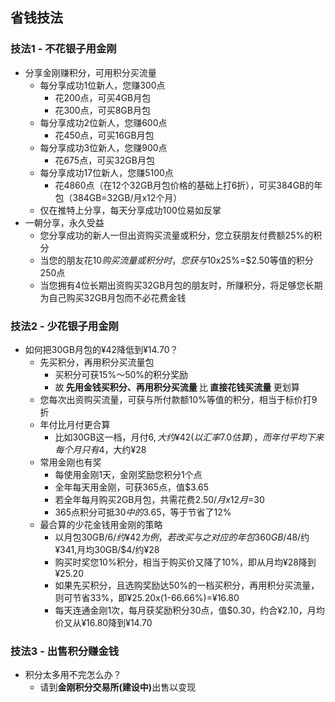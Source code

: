 ## 省钱技法
### 技法1 - 不花银子用金刚
- 分享金刚赚积分，可用积分买流量
  - 每分享成功1位新人，您赚300点
    - 花200点，可买4GB月包
    - 花300点，可买8GB月包
  - 每分享成功2位新人，您赚600点
    - 花450点，可买16GB月包
  - 每分享成功3位新人，您赚900点
    - 花675点，可买32GB月包
  - 每分享成功17位新人，您赚5100点
    - 花4860点（在12个32GB月包价格的基础上打6折），可买384GB的年包（384GB=32GB/月x12个月）
  - 仅在推特上分享，每天分享成功100位易如反掌
- 一朝分享，永久受益
  - 您分享成功的新人一但出资购买流量或积分，您立获朋友付费额25%的积分
  - 当您的朋友花$10购买流量或积分时，您获与$10x25%=$2.50等值的积分250点
  - 当您拥有4位长期出资购买32GB月包的朋友时，所赚积分，将足够您长期为自己购买32GB月包而不必花费金钱

### 技法2 - 少花银子用金刚
- 如何把30GB月包的¥42降低到¥14.70？
  - 先买积分，再用积分买流量包
    - 买积分可获15%～50%的积分奖励
    - 故<Strong> 先用金钱买积分、再用积分买流量 </Strong>比<Strong> 直接花钱买流量 </Strong>更划算
  - 您每次出资购买流量，可获与所付款额10%等值的积分，相当于标价打9折
  - 年付比月付更合算
    - 比如30GB这一档，月付$6, 大约¥42(以汇率7.0估算），而年付平均下来每个月只有$4，大约¥28
  - 常用金刚也有奖
    - 每使用金刚1天，金刚奖励您积分1个点
    - 全年每天用金刚，可获365点，值$3.65
    - 若全年每月购买2GB月包，共需花费$2.50/月x12月=$30
    - 365点积分可抵$30中的$3.65，等于节省了12%
  - 最合算的少花金钱用金刚的策略
    - 以月包30GB/$6/约¥42为例，若改买与之对应的年包360GB/$48/约¥341,月均30GB/$4/约¥28
    - 购买时奖您10%积分，相当于购买价又降了10%，即从月均¥28降到¥25.20
    - 如果先买积分，且选购奖励达50%的一档买积分，再用积分买流量，则可节省33%，即¥25.20x(1-66.66%)=¥16.80
    - 每天连通金刚1次，每月获奖励积分30点，值$0.30，约合¥2.10，月均价又从¥16.80降到¥14.70

### 技法3 - 出售积分赚金钱
- 积分太多用不完怎么办？
  - 请到<Strong>金刚积分交易所(建设中)</Strong>出售以变现
      
